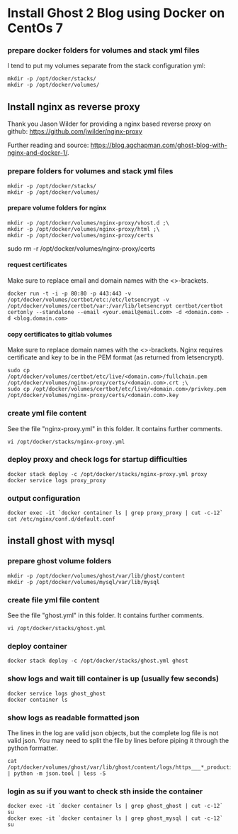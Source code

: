 Install Ghost 2 Blog using Docker on CentOs 7
=============================================

### prepare docker folders for volumes and stack yml files
I tend to put my volumes separate from the stack configuration yml:
```
mkdir -p /opt/docker/stacks/
mkdir -p /opt/docker/volumes/
```

Install nginx as reverse proxy
------------------------------

Thank you Jason Wilder for providing a nginx based reverse proxy on github:
https://github.com/jwilder/nginx-proxy

Further reading and source:
https://blog.agchapman.com/ghost-blog-with-nginx-and-docker-1/.

### prepare folders for volumes and stack yml files
```
mkdir -p /opt/docker/stacks/
mkdir -p /opt/docker/volumes/
```

#### prepare volume folders for nginx
```
mkdir -p /opt/docker/volumes/nginx-proxy/vhost.d ;\
mkdir -p /opt/docker/volumes/nginx-proxy/html ;\
mkdir -p /opt/docker/volumes/nginx-proxy/certs
```

sudo rm -r /opt/docker/volumes/nginx-proxy/certs

#### request certificates
Make sure to replace email and domain names with the <>-brackets.
```
docker run -t -i -p 80:80 -p 443:443 -v /opt/docker/volumes/certbot/etc:/etc/letsencrypt -v /opt/docker/volumes/certbot/var:/var/lib/letsencrypt certbot/certbot certonly --standalone --email <your.email@email.com> -d <domain.com> -d <blog.domain.com>
```

#### copy certificates to gitlab volumes
Make sure to replace domain names with the <>-brackets.
Nginx requires certificate and key to be in the PEM format (as returned from letsencrypt).
```
sudo cp /opt/docker/volumes/certbot/etc/live/<domain.com>/fullchain.pem /opt/docker/volumes/nginx-proxy/certs/<domain.com>.crt ;\
sudo cp /opt/docker/volumes/certbot/etc/live/<domain.com>/privkey.pem /opt/docker/volumes/nginx-proxy/certs/<domain.com>.key
```

### create yml file content
See the file "nginx-proxy.yml" in this folder. It contains further comments.
```
vi /opt/docker/stacks/nginx-proxy.yml
```


### deploy proxy and check logs for startup difficulties
```
docker stack deploy -c /opt/docker/stacks/nginx-proxy.yml proxy
docker service logs proxy_proxy
```

### output configuration
```
docker exec -it `docker container ls | grep proxy_proxy | cut -c-12` cat /etc/nginx/conf.d/default.conf
```

install ghost with mysql
------------------------

### prepare ghost volume folders
```
mkdir -p /opt/docker/volumes/ghost/var/lib/ghost/content
mkdir -p /opt/docker/volumes/mysql/var/lib/mysql
```

### create file yml file content
See the file "ghost.yml" in this folder. It contains further comments.
```
vi /opt/docker/stacks/ghost.yml
```

### deploy container
```
docker stack deploy -c /opt/docker/stacks/ghost.yml ghost
```

### show logs and wait till container is up (usually few seconds)
```
docker service logs ghost_ghost
docker container ls
```

### show logs as readable formatted json
The lines in the log are valid json objects, but the complete log file is not valid json.
You may need to split the file by lines before piping it through the python formatter.
```
cat /opt/docker/volumes/ghost/var/lib/ghost/content/logs/https___*_production.log | python -m json.tool | less -S
```

### login as su if you want to check sth inside the container
```
docker exec -it `docker container ls | grep ghost_ghost | cut -c-12` su
docker exec -it `docker container ls | grep ghost_mysql | cut -c-12` su
```
